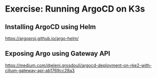 # Exercise: Running ArgoCD on K3s



## Installing ArgoCD using Helm

https://argoproj.github.io/argo-helm/

## Exposing Argo using Gateway API

https://medium.com/@eleni.grosdouli/argocd-deployment-on-rke2-with-cilium-gateway-api-ab1769cc28a3